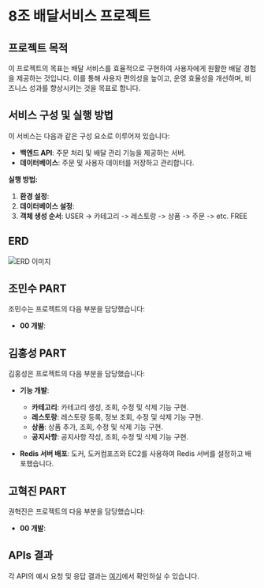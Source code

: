 # 8조 배달서비스 프로젝트

## 프로젝트 목적

이 프로젝트의 목표는 배달 서비스를 효율적으로 구현하여 사용자에게 원활한 배달 경험을 제공하는 것입니다. 이를 통해 사용자 편의성을 높이고, 운영 효율성을 개선하며, 비즈니스 성과를 향상시키는 것을 목표로 합니다.

## 서비스 구성 및 실행 방법

이 서비스는 다음과 같은 구성 요소로 이루어져 있습니다:
- **백엔드 API**: 주문 처리 및 배달 관리 기능을 제공하는 서버.
- **데이터베이스**: 주문 및 사용자 데이터를 저장하고 관리합니다.

**실행 방법:**
1. **환경 설정**: 
2. **데이터베이스 설정**:
3. **객체 생성 순서**: USER -> 카테고리 -> 레스토랑 -> 상품 -> 주문 -> etc. FREE


## ERD
![ERD 이미지](https://github.com/user-attachments/assets/004ca688-3bd6-433e-ac8d-5a66243db4c1)

## 조민수 PART

조민수는 프로젝트의 다음 부분을 담당했습니다:
- **00 개발**: 


## 김홍성 PART

김홍성은 프로젝트의 다음 부분을 담당했습니다:

- **기능 개발**:
  - **카테고리**: 카테고리 생성, 조회, 수정 및 삭제 기능 구현.
  - **레스토랑**: 레스토랑 등록, 정보 조회, 수정 및 삭제 기능 구현.
  - **상품**: 상품 추가, 조회, 수정 및 삭제 기능 구현.
  - **공지사항**: 공지사항 작성, 조회, 수정 및 삭제 기능 구현.

- **Redis 서버 배포**: 도커, 도커컴포즈와 EC2를 사용하여 Redis 서버를 설정하고 배포했습니다.


## 고혁진 PART

권혁진은 프로젝트의 다음 부분을 담당했습니다:
- **00 개발**: 

## APIs 결과
각 API의 예시 요청 및 응답 결과는 [여기](https://혁수님작성하신.포스트맨uri.링크)에서 확인하실 수 있습니다.

